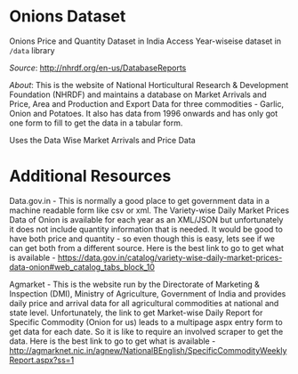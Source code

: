 # Onions Dataset

Onions Price and Quantity Dataset in India
Access Year-wiseise dataset in `/data` library

*Source*: http://nhrdf.org/en-us/DatabaseReports

*About*: This is the website of National Horticultural Research & Development Foundation (NHRDF) and maintains a database on Market Arrivals and Price, Area and Production and Export Data for three commodities - Garlic, Onion and Potatoes. It also has data from 1996 onwards and has only got one form to fill to get the data in a tabular form.

Uses the Data Wise Market Arrivals and Price Data

# Additional Resources

Data.gov.in - This is normally a good place to get government data in a machine readable form like csv or xml. The Variety-wise Daily Market Prices Data of Onion is available for each year as an XML/JSON but unfortunately it does not include quantity information that is needed. It would be good to have both price and quantity - so even though this is easy, lets see if we can get both from a different source. Here is the best link to go to get what is available - https://data.gov.in/catalog/variety-wise-daily-market-prices-data-onion#web_catalog_tabs_block_10

Agmarket - This is the website run by the Directorate of Marketing & Inspection (DMI), Ministry of Agriculture, Government of India and provides daily price and arrival data for all agricultural commodities at national and state level. Unfortunately, the link to get Market-wise Daily Report for Specific Commodity (Onion for us) leads to a multipage aspx entry form to get data for each date. So it is like to require an involved scraper to get the data. Here is the best link to go to get what is available - http://agmarknet.nic.in/agnew/NationalBEnglish/SpecificCommodityWeeklyReport.aspx?ss=1
